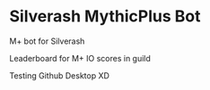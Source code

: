 # Silverash MythicPlus Bot
M+ bot for Silverash

Leaderboard for M+ IO scores in guild 

Testing Github Desktop XD